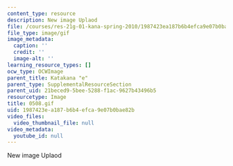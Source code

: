 ```yaml
---
content_type: resource
description: New image Uplaod
file: /courses/res-21g-01-kana-spring-2010/1987423ea187b6b4efca9e07b0bae82b_0508.gif
file_type: image/gif
image_metadata:
  caption: ''
  credit: ''
  image-alt: ''
learning_resource_types: []
ocw_type: OCWImage
parent_title: Katakana "e"
parent_type: SupplementalResourceSection
parent_uid: 21beced9-5bee-5288-f1ac-9627b43496b5
resourcetype: Image
title: 0508.gif
uid: 1987423e-a187-b6b4-efca-9e07b0bae82b
video_files:
  video_thumbnail_file: null
video_metadata:
  youtube_id: null
---
```

New image Uplaod

